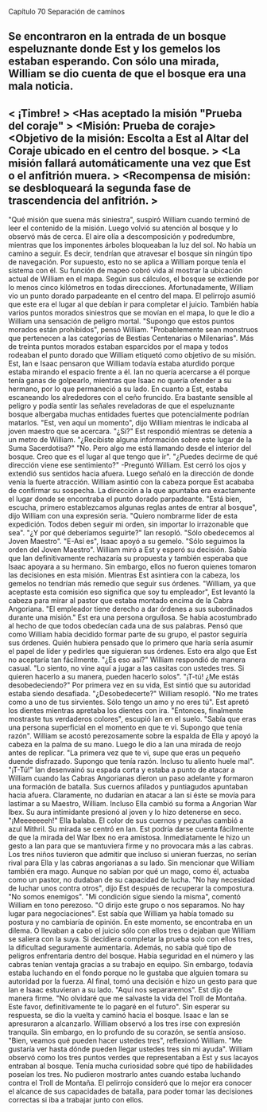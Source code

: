 
Capítulo 70 Separación de caminos

Se encontraron en la entrada de un bosque espeluznante donde Est y los gemelos los estaban esperando. Con sólo una mirada, William se dio cuenta de que el bosque era una mala noticia.
----
< ¡Timbre! >
<Has aceptado la misión "Prueba del coraje" >
<Misión: Prueba de coraje>
<Objetivo de la misión: Escolta a Est al Altar del Coraje ubicado en el centro del bosque. >
<Objetivo secundario: Est debe sobrevivir>
<La misión fallará automáticamente una vez que Est o el anfitrión muera. >
<Recompensa de misión: se desbloqueará la segunda fase de trascendencia del anfitrión. >
-----
"Qué misión que suena más siniestra", suspiró William cuando terminó de leer el contenido de la misión.
Luego volvió su atención al bosque y lo observó más de cerca.
El aire olía a descomposición y podredumbre, mientras que los imponentes árboles bloqueaban la luz del sol. No había un camino a seguir. Es decir, tendrían que atravesar el bosque sin ningún tipo de navegación.
Por supuesto, esto no se aplica a William porque tenía el sistema con él. Su función de mapeo cobró vida al mostrar la ubicación actual de William en el mapa. Según sus cálculos, el bosque se extiende por lo menos cinco kilómetros en todas direcciones.
Afortunadamente, William vio un punto dorado parpadeante en el centro del mapa. El pelirrojo asumió que este era el lugar al que debían ir para completar el juicio. También había varios puntos morados siniestros que se movían en el mapa, lo que le dio a William una sensación de peligro mortal.
"Supongo que estos puntos morados están prohibidos", pensó William. "Probablemente sean monstruos que pertenecen a las categorías de Bestias Centenarias o Milenarias".
Más de treinta puntos morados estaban esparcidos por el mapa y todos rodeaban el punto dorado que William etiquetó como objetivo de su misión.
Est, Ian e Isaac pensaron que William todavía estaba aturdido porque estaba mirando el espacio frente a él. Ian no quería acercarse a él porque tenía ganas de golpearlo, mientras que Isaac no quería ofender a su hermano, por lo que permaneció a su lado.
En cuanto a Est, estaba escaneando los alrededores con el ceño fruncido. Era bastante sensible al peligro y podía sentir las señales reveladoras de que el espeluznante bosque albergaba muchas entidades fuertes que potencialmente podrían matarlos.
"Est, ven aquí un momento", dijo William mientras le indicaba al joven maestro que se acercara.
"¿Sí?" Est respondió mientras se detenía a un metro de William.
"¿Recibiste alguna información sobre este lugar de la Suma Sacerdotisa?"
"No. Pero algo me está llamando desde el interior del bosque. Creo que es el lugar al que tengo que ir".
"¿Puedes decirme de qué dirección viene ese sentimiento?" -Preguntó William.
Est cerró los ojos y extendió sus sentidos hacia afuera. Luego señaló en la dirección de donde venía la fuerte atracción.
William asintió con la cabeza porque Est acababa de confirmar su sospecha. La dirección a la que apuntaba era exactamente el lugar donde se encontraba el punto dorado parpadeante.
"Está bien, escucha, primero establezcamos algunas reglas antes de entrar al bosque", dijo William con una expresión seria. "Quiero nombrarme líder de esta expedición. Todos deben seguir mi orden, sin importar lo irrazonable que sea".
"¿Y por qué deberíamos seguirte?" Ian resopló. "Sólo obedecemos al Joven Maestro".
"E-Así es", Isaac apoyó a su gemelo. "Sólo seguimos la orden del Joven Maestro".
William miró a Est y esperó su decisión. Sabía que Ian definitivamente rechazaría su propuesta y también esperaba que Isaac apoyara a su hermano. Sin embargo, ellos no fueron quienes tomaron las decisiones en esta misión.
Mientras Est asintiera con la cabeza, los gemelos no tendrían más remedio que seguir sus órdenes.
"William, ya que aceptaste esta comisión eso significa que soy tu empleador", Est levantó la cabeza para mirar al pastor que estaba montado encima de la Cabra Angoriana. "El empleador tiene derecho a dar órdenes a sus subordinados durante una misión."
Est era una persona orgullosa. Se había acostumbrado al hecho de que todos obedecían cada una de sus palabras. Pensó que como William había decidido formar parte de su grupo, el pastor seguiría sus órdenes.
Quién hubiera pensado que lo primero que haría sería asumir el papel de líder y pedirles que siguieran sus órdenes. Esto era algo que Est no aceptaría tan fácilmente.
"¿Es eso así?" William respondió de manera casual. "Lo siento, no vine aquí a jugar a las casitas con ustedes tres. Si quieren hacerlo a su manera, pueden hacerlo solos".
"¡T-tú! ¿Me estás desobedeciendo?" Por primera vez en su vida, Est sintió que su autoridad estaba siendo desafiada.
"¿Desobedecerte?" William resopló. "No me trates como a uno de tus sirvientes. Sólo tengo un amo y no eres tú".
Est apretó los dientes mientras apretaba los dientes con ira.
"Entonces, finalmente mostraste tus verdaderos colores", escupió Ian en el suelo. "Sabía que eras una persona superficial en el momento en que te vi. Supongo que tenía razón".
William se acostó perezosamente sobre la espalda de Ella y apoyó la cabeza en la palma de su mano. Luego le dio a Ian una mirada de reojo antes de replicar. "La primera vez que te vi, supe que eras un pequeño duende disfrazado. Supongo que tenía razón. Incluso tu aliento huele mal".
"¡T-Tú!" Ian desenvainó su espada corta y estaba a punto de atacar a William cuando las Cabras Angorianas dieron un paso adelante y formaron una formación de batalla. Sus cuernos afilados y puntiagudos apuntaban hacia afuera.
Claramente, no dudarían en atacar a Ian si éste se movía para lastimar a su Maestro, William. Incluso Ella cambió su forma a Angorian War Ibex. Su aura intimidante presionó al joven y lo hizo detenerse en seco.
"¡Meeeeeeeh!" Ella balaba. El color de sus cuernos y pezuñas cambió a azul Mithril. Su mirada se centró en Ian.
Est podría darse cuenta fácilmente de que la mirada del War Ibex no era amistosa. Inmediatamente le hizo un gesto a Ian para que se mantuviera firme y no provocara más a las cabras.
Los tres niños tuvieron que admitir que incluso si unieran fuerzas, no serían rival para Ella y las cabras angorianas a su lado. Sin mencionar que William también era mago. Aunque no sabían por qué un mago, como él, actuaba como un pastor, no dudaban de su capacidad de lucha.
"No hay necesidad de luchar unos contra otros", dijo Est después de recuperar la compostura. "No somos enemigos".
"Mi condición sigue siendo la misma", comentó William en tono perezoso. "O dirijo este grupo o nos separamos. No hay lugar para negociaciones".
Est sabía que William ya había tomado su postura y no cambiaría de opinión. En este momento, se encontraba en un dilema. O llevaban a cabo el juicio sólo con ellos tres o dejaban que William se saliera con la suya.
Si decidiera completar la prueba solo con ellos tres, la dificultad seguramente aumentaría. Además, no sabía qué tipo de peligros enfrentaría dentro del bosque. Había seguridad en el número y las cabras tenían ventaja gracias a su trabajo en equipo.
Sin embargo, todavía estaba luchando en el fondo porque no le gustaba que alguien tomara su autoridad por la fuerza. Al final, tomó una decisión e hizo un gesto para que Ian e Isaac estuvieran a su lado.
"Aquí nos separaremos". Est dijo de manera firme. "No olvidaré que me salvaste la vida del Troll de Montaña. Este favor, definitivamente te lo pagaré en el futuro".
Sin esperar su respuesta, se dio la vuelta y caminó hacia el bosque. Isaac e Ian se apresuraron a alcanzarlo.
William observó a los tres irse con expresión tranquila. Sin embargo, en lo profundo de su corazón, se sentía ansioso.
"Bien, veamos qué pueden hacer ustedes tres", reflexionó William. "Me gustaría ver hasta dónde pueden llegar ustedes tres sin mi ayuda".
William observó como los tres puntos verdes que representaban a Est y sus lacayos entraban al bosque. Tenía mucha curiosidad sobre qué tipo de habilidades poseían los tres. No pudieron mostrarlo antes cuando estaba luchando contra el Troll de Montaña.
El pelirrojo consideró que lo mejor era conocer el alcance de sus capacidades de batalla, para poder tomar las decisiones correctas si iba a trabajar junto con ellos.